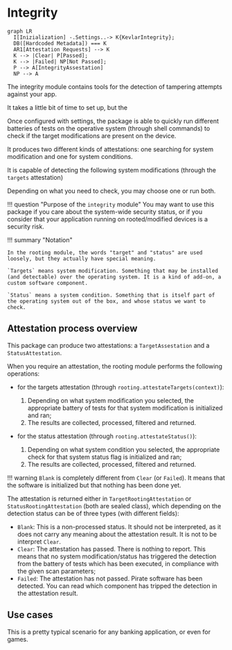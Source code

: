 # Integrity

``` mermaid
graph LR
  I[Inizialization] -.Settings..-> K{KevlarIntegrity};
  DB([Hardcoded Metadata]) === K
  AR1[Attestation Requests] --> K
  K --> |Clear| P[Passed];
  K --> |Failed| NP[Not Passed];
  P --> A[IntegrityAssestation]
  NP --> A
```

The integrity module contains tools for the detection of tampering attempts against your app.

It takes a little bit of time to set up, but the 

Once configured with settings, the package is able to quickly run different batteries of tests on the operative system (through shell commands) to check if the target modifications are present on the device.

It produces two different kinds of attestations: one searching for system modification and one for system conditions.

It is capable of detecting the following system modifications (through the `targets` attestation)

Depending on what you need to check, you may choose one or run both.


!!! question "Purpose of the `integrity` module"
	You may want to use this package if you care about the system-wide security status, or if you consider that your application running on rooted/modified devices is a security risk.

!!! summary "Notation"

	In the rooting module, the words "target" and "status" are used loosely, but they actually have special meaning.

	`Targets` means system modification. Something that may be installed (and detectable) over the operating system. It is a kind of add-on, a custom software component.

	`Status` means a system condition. Something that is itself part of the operating system out of the box, and whose status we want to check.


## Attestation process overview
This package can produce two attestations: a `TargetAssestation` and a `StatusAttestation`.

When you require an attestation, the rooting module performs the following operations:

- for the targets attestation (through `rooting.attestateTargets(context)`):

	1. Depending on what system modification you selected, the appropriate battery of tests for that system modification is initialized and ran;
	2. The results are collected, processed, filtered and returned.

- for the status attestation (through `rooting.attestateStatus()`):

	1.  Depending on what system condition you selected, the appropriate check for that system status flag is initialized and ran;
	2. The results are collected, processed, filtered and returned.


!!! warning
`Blank` is completely different from `Clear` (or `Failed`). It means that the software is initialized but that nothing has been done yet.

The attestation is returned either in `TargetRootingAttestation` or `StatusRootingAttestation` (both are sealed class), which depending on the detection status can be of three types (with different fields):

- `Blank`: This is a non-processed status. It should not be interpreted, as it does not carry any meaning about the attestation result. It is not to be interpret `Clear`.
- `Clear`: The attestation has passed. There is nothing to report. This means that no system modification/status has triggered the detection from the battery of tests which has been executed, in compliance with the given scan parameters;
- `Failed`: The attestation has not passed. Pirate software has been detected. You can read which component has tripped the detection in the attestation result.

## Use cases
This is a pretty typical scenario for any banking application, or even for games.